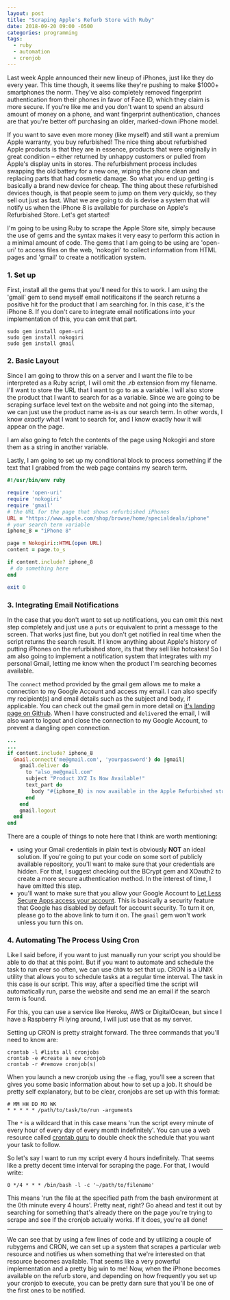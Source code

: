 ```yaml
---
layout: post
title: "Scraping Apple's Refurb Store with Ruby"
date: 2018-09-20 09:00 -0500
categories: programming
tags:
  - ruby
  - automation
  - cronjob
---
```


Last week Apple announced their new lineup of iPhones, just like they do every year. This time though, it seems like they're pushing to make $1000+ smartphones the norm. They've also completely removed fingerprint authentication from their phones in favor of Face ID, which they claim is more secure. If you're like me and you don't want to spend an absurd amount of money on a phone, and want fingerprint authentication, chances are that you're better off purchasing an older, marked-down iPhone model.  

If you want to save even more money (like myself) and still want a premium Apple warranty, you buy refurbished! The nice thing about refurbished Apple products is that they are in essence, products that were originally in great condition – either returned by unhappy customers or pulled from Apple's display units in stores. The refurbishment process includes swapping the old battery for a new one, wiping the phone clean and replacing parts that had cosmetic damage. So what you end up getting is basically a brand new device for cheap. The thing about these refurbished devices though, is that people seem to jump on them very quickly, so they sell out just as fast. What we are going to do is devise a system that will notify us when the iPhone 8 is available for purchase on Apple's Refurbished Store. Let's get started! 

I'm going to be using Ruby to scrape the Apple Store site, simply because the use of gems and the syntax makes it very easy to perform this action in a minimal amount of code. The gems that I am going to be using are 'open-uri' to access files on the web, 'nokogiri' to collect information from HTML pages and 'gmail' to create a notification system. 

<!-- more -->

### 1. Set up

First, install all the gems that you'll need for this to work. I am using the 'gmail' gem to send myself email notificaitons if the search returns a positive hit for the product that I am searching for. In this case, it's the iPhone 8. If you don't care to integrate email notifications into your implementation of this, you can omit that part. 
```shell
sudo gem install open-uri
sudo gem install nokogiri
sudo gem install gmail
```

### 2. Basic Layout

Since I am going to throw this on a server and I want the file to be interpreted as a Ruby script, I will omit the _.rb_ extension from my filename. I'll want to store the URL that I want to go to as a variable. I will also store the product that I want to search for as a variable. Since we are going to be scraping surface level text on the website and not going into the sitemap, we can just use the product name as-is as our search term. In other words, I know *exactly* what I want to search for, and I know exactly how it will appear on the page. 

I am also going to fetch the contents of the page using Nokogiri and store them as a string in another variable. 

Lastly, I am going to set up my conditional block to process something if the text that I grabbed from the web page contains my search term.

```ruby
#!/usr/bin/env ruby

require 'open-uri'
require 'nokogiri'
require 'gmail'
# the URL for the page that shows refurbished iPhones
URL = "https://www.apple.com/shop/browse/home/specialdeals/iphone" 
# your search term variable
iphone_8 = "iPhone 8"

page = Nokogiri::HTML(open URL)
content = page.to_s

if content.include? iphone_8
 # do something here
end

exit 0
```

### 3. Integrating Email Notifications

In the case that you don't want to set up notifications, you can omit this next step completely and just use a `puts` or equivalent to print a message to the screen. That works just fine, but you don't get notified in real time when the script returns the search result. If I know anything about Apple's history of putting iPhones on the refurbished store, its that they sell like hotcakes! So I am also going to implement a notification system that integrates with my personal Gmail, letting me know when the product I'm searching becomes available.

The `connect` method provided by the gmail gem allows me to make a connection to my Google Account and access my email. I can also specify my recipient(s) and email details such as the subject and body, if applicable. You can check out the gmail gem in more detail on [it's landing page on Github](https://github.com/gmailgem/gmail). When I have constructed and `deliver`ed the email, I will also want to logout and close the connection to my Google Account, to prevent a dangling open connection.

```ruby
...
...
if content.include? iphone_8
  Gmail.connect('me@gmail.com', 'yourpassword') do |gmail|
    gmail.deliver do 
      to "also_me@gmail.com"
      subject "Product XYZ Is Now Available!"
      text_part do 
        body "#{iphone_8} is now available in the Apple Refurbished store!\n Hurry on over to #{URL} to grab one now!"
      end
    end
    gmail.logout
  end
end
```

There are a couple of things to note here that I think are worth mentioning:
- using your Gmail credentials in plain text is obviously **NOT** an ideal solution. If you're going to put your code on some sort of publicly available repository, you'll want to make sure that your credentials are hidden. For that, I suggest checking out the BCrypt gem and XOauth2 to create a more secure authentication method. In the interest of time, I have omitted this step.
- you'll want to make sure that you allow your Google Account to [Let Less Secure Apps access your account](https://myaccount.google.com/lesssecureapps). This is basically a security feature that Google has disabled by default for account security. To turn it on, please go to the above link to turn it on. The `gmail` gem won't work unless you turn this on.

### 4. Automating The Process Using Cron

Like I said before, if you want to just manually run your script you should be able to do that at this point. But if you want to automate and schedule the task to run ever so often, we can use `CRON` to set that up. CRON is a UNIX utility that allows you to schedule tasks at a regular time interval. The task in this case is our script. This way, after a specified time the script will automatically run, parse the website and send me an email if the search term is found.

For this, you can use a service like Heroku, AWS or DigitalOcean, but since I have a Raspberry Pi lying around, I will just use that as my server. 

Setting up CRON is pretty straight forward. The three commands that you'll need to know are:
```shell
crontab -l #lists all cronjobs
crontab -e #create a new cronjob
crontab -r #remove cronjob(s)
```

When you launch a new cronjob using the `-e` flag, you'll see a screen that gives you some basic information about how to set up a job. It should be pretty self explanatory, but to be clear, cronjobs are set up with this format:
```shell
# MM HH DD MO WK
* * * * * /path/to/task/to/run -arguments 
```
The `*` is a wildcard that in this case means 'run the script every minute of every hour of every day of every month indefinitely'. You can use a web resource called [crontab guru](https://crontab.guru) to double check the schedule that you want your task to follow.

So let's say I want to run my script every 4 hours indefinitely. That seems like a pretty decent time interval for scraping the page. For that, I would write:
```shell
0 */4 * * * /bin/bash -l -c '~/path/to/filename'
```
This means 'run the file at the specified path from the bash environment at the 0th minute every 4 hours'. Pretty neat, right? Go ahead and test it out by searching for something that's already there on the page you're trying to scrape and see if the cronjob actually works. If it does, you're all done!

---

We can see that by using a few lines of code and by utilizing a couple of rubygems and CRON, we can set up a system that scrapes a particular web resource and notifies us when something that we're interested on that resource becomes available. That seems like a very powerful implementation and a pretty big win to me! Now, when the iPhone becomes available on the refurb store, and depending on how frequently you set up your cronjob to execute, you can be pretty darn sure that you'll be one of the first ones to be notified.

